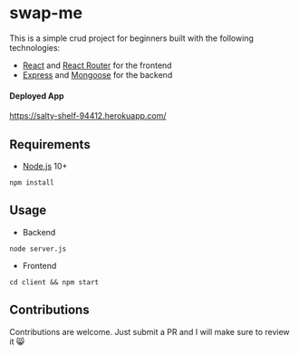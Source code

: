 # swap-me

This is a simple crud project for beginners built with the following technologies:

- [React](https://facebook.github.io/react/) and [React Router](https://reacttraining.com/react-router/) for the frontend
- [Express](http://expressjs.com/) and [Mongoose](http://mongoosejs.com/) for the backend

#### Deployed App
https://salty-shelf-94412.herokuapp.com/

## Requirements

- [Node.js](https://nodejs.org/en/) 10+

```shell
npm install
```

## Usage

- Backend

```shell
node server.js
```

- Frontend

```shell
cd client && npm start
```

## Contributions

Contributions are welcome. Just submit a PR and I will make sure to review it 😸
